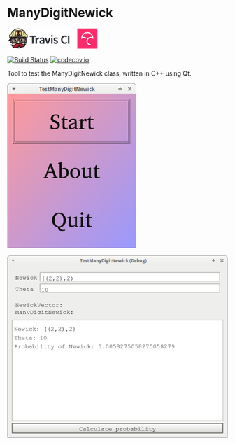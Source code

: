 # ManyDigitNewick

[![Travis CI logo](TravisCI.png)](https://travis-ci.org)
![Whitespace](Whitespace.png)
[![Codecov logo](Codecov.png)](https://www.codecov.io)

[![Build Status](https://travis-ci.org/richelbilderbeek/ManyDigitNewick.svg?branch=master)](https://travis-ci.org/richelbilderbeek/ManyDigitNewick)
[![codecov.io](https://codecov.io/github/richelbilderbeek/ManyDigitNewick/coverage.svg?branch=master)](https://codecov.io/github/richelbilderbeek/ManyDigitNewick?branch=master)


Tool to test the ManyDigitNewick class, written in C++ using Qt.

![TestManyDigitNewick menu v2.0](Screenshots/TestManyDigitNewickMenu_2_0.png)

![TestManyDigitNewick v2.0](Screenshots/TestManyDigitNewick_2_0.png)